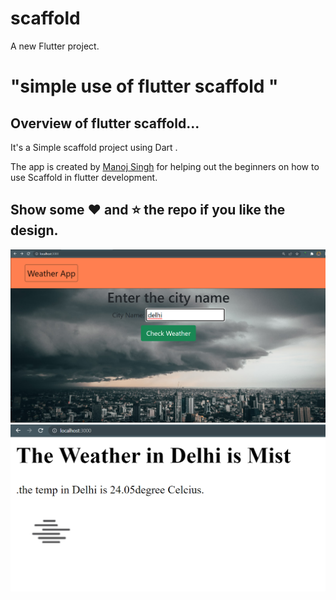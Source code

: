 # scaffold

A new Flutter project.
# "simple use of flutter scaffold "

## Overview of flutter scaffold...

It's a  Simple scaffold project using Dart .

The app is created by [Manoj Singh](https://www.linkedin.com/in/manojbishtt/) for helping out the beginners on how to use Scaffold in flutter development.

## Show some :heart: and :star: the repo if you like the design.

![WeatherApp](https://github.com/MaahiSinghGit/Weather-Website/blob/master/img/weather1.png)
![WeatherApp](https://github.com/MaahiSinghGit/Weather-Website/blob/master/img/weather2.png)
